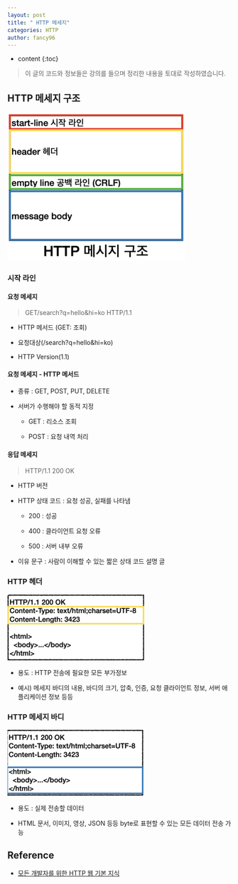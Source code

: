 ```yaml
---
layout: post
title: " HTTP 메세지"
categories: HTTP
author: fancy96
---
```

* content
{:toc}

> 이 글의 코드와 정보들은 강의를 들으며 정리한 내용을 토대로 작성하였습니다.

## HTTP 메세지 구조

![](/assets/img/http/http-2-basic-1.png)

### 시작 라인

#### 요청 메세지

> GET/search?q=hello&hi=ko HTTP/1.1

* HTTP 메서드 (GET: 조회)

* 요청대상(/search?q=hello&hi=ko)

* HTTP Version(1.1)

#### 요청 메세지 - HTTP 메서드

* 종류 : GET, POST, PUT, DELETE

* 서버가 수행해야 할 동적 지정

    * GET : 리소스 조회

    * POST : 요청 내역 처리

#### 응답 메세지

> HTTP/1.1 200 OK

* HTTP 버전

* HTTP 상태 코드 : 요청 성공, 실패를 나타냄

    * 200 : 성공

    * 400 : 클라이언트 요청 오류

    * 500 : 서버 내부 오류

* 이유 문구 : 사람이 이해할 수 있는 짧은 상태 코드 설명 글

### HTTP 헤더

![](/assets/img/http/http-2-basic-2.png)

* 용도 : HTTP 전송에 필요한 모든 부가정보

* 예시) 메세지 바디의 내용, 바디의 크기, 압축, 인증, 요청 클라이언트 정보, 서버 애플리케이션 정보 등등

### HTTP 메세지 바디

![](/assets/img/http/http-2-basic-3.png)

* 용도 : 실제 전송할 데이터

* HTML 문서, 이미지, 영상, JSON 등등 byte로 표현할 수 있는 모든 데이터 전송 가능

## Reference

* [모든 개발자를 위한 HTTP 웹 기본 지식](https://www.inflearn.com/course/http-%EC%9B%B9-%EB%84%A4%ED%8A%B8%EC%9B%8C%ED%81%AC/dashboard)
